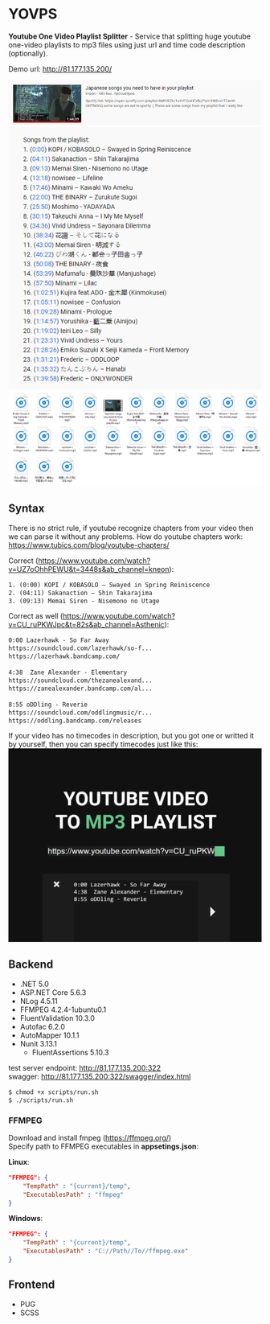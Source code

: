 # YOVPS
**Youtube One Video Playlist Splitter** - Service that splitting huge youtube one-video playlists to mp3 files using just url and time code description (optionally).

Demo url: http://81.177.135.200/

![](./assets/Screenshot_1.png)
![](./assets/Screenshot_2.png)
![](./assets/Screenshot_3.png)

## Syntax
There is no strict rule, if youtube recognize chapters from your video then we can parse it without any problems.
How do youtube chapters work: https://www.tubics.com/blog/youtube-chapters/

Correct (https://www.youtube.com/watch?v=UZ7oOhhPEWU&t=3448s&ab_channel=kneon):
```
1. (0:00) KOPI / KOBASOLO – Swayed in Spring Reiniscence
2. (04:11) Sakanaction – Shin Takarajima
3. (09:13) Memai Siren - Nisemono no Utage
```
Correct as well (https://www.youtube.com/watch?v=CU_ruPKWJpc&t=82s&ab_channel=Asthenic):
```
0:00 Lazerhawk - So Far Away 
https://soundcloud.com/lazerhawk/so-f...
https://lazerhawk.bandcamp.com/

4:38  Zane Alexander - Elementary
https://soundcloud.com/thezanealexand...
https://zanealexander.bandcamp.com/al...

8:55 oDDling - Reverie
https://soundcloud.com/oddlingmusic/r...
https://oddling.bandcamp.com/releases
```
If your video has no timecodes in description, but you got one or writted it by yourself, then you can specify timecodes just like this:
![](./assets/Screenshot_4.png)

## Backend
* .NET 5.0
* ASP.NET Core 5.6.3
* NLog 4.5.11
* FFMPEG 4.2.4-1ubuntu0.1
* FluentValidation 10.3.0
* Autofac 6.2.0
* AutoMapper 10.1.1
* Nunit 3.13.1
  * FluentAssertions 5.10.3

test server endpoint: http://81.177.135.200:322 </br>
swagger: http://81.177.135.200:322/swagger/index.html

```
$ chmod +x scripts/run.sh
$ ./scripts/run.sh
```

### FFMPEG
Download and install fmpeg (https://ffmpeg.org/)<br>
Specify path to FFMPEG executables in **appsetings.json**:

**Linux**:
```json
"FFMPEG": {
    "TempPath" : "{current}/temp",
    "ExecutablesPath" : "ffmpeg"
}
```
**Windows**:
```json
"FFMPEG": {
    "TempPath" : "{current}/temp",
    "ExecutablesPath" : "C://Path//To//ffmpeg.exe"
}
```

## Frontend
* PUG
* SCSS
